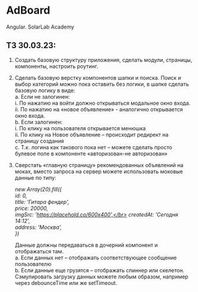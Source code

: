 # AdBoard

Angular. SolarLab Academy

## ТЗ 30.03.23:

1.	Создать базовую структуру приложения, сделать модули, страницы, компоненты, настроить роутинг.</br>
2.	Сделать базовую верстку компонентов шапки и поиска. Поиск и выбор категорий можно пока оставить без логики, в шапке сделать базовую логику в виде:</br>
     a.	Если не залогинен:</br>
          i.	По нажатию на войти должно открываться модальное окно входа.</br>
          ii.	По нажатию на «новое объявление» - аналогично открывается окно входа.</br>
     b.	Если залогинен:</br>
          i.	По клику на пользователя открывается менюшка</br>
          ii.	По клику на Новое объявление – происходит редирект на страницу создания</br>
     c.	Т.к. логина как такового пока нет – можете сделать просто булевое поле в компоненте «авторизован-не авторизован»</br>
3.	Сверстать «главную страницу» рекомендованных объявлений на моках, вместо запроса на сервер можете использовать моковые данные по типу:</br>

     *new Array(20).fill({</br>
          id: 0,</br>
          title: 'Гитара фендер',</br>
          price: 20000,</br>
          imgSrc: 'https://placehold.co/600x400',</br>
          createdAt: 'Сегодня 14:12',</br>
          address: 'Москва',</br>
     })</br>*

     Данные должны передаваться в дочерний компонент и отображаться там.</br>
     a.	Если данных нет – отображать соответствующее сообщение пользователю</br>
     b.	Если данные еще грузятся – отображать спиннер или скелетон. Сэмулировать загрузку данных можете любым образом, например через debounceTime или же setTimeout.</br>
     
     


